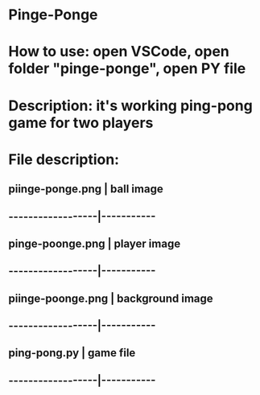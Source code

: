 # Pinge-Ponge
# How to use: open VSCode, open folder "pinge-ponge", open PY file
# Description: it's working ping-pong game for two players
# File description:
## piinge-ponge.png  | ball image
## ------------------|-----------
## pinge-poonge.png  | player image
## ------------------|-----------
## piinge-poonge.png | background image
## ------------------|-----------
## ping-pong.py      | game file
## ------------------|-----------
